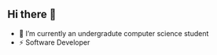## Hi there 👋

- 🔭 I’m currently an undergradute computer science student 
- ⚡ Software Developer 

